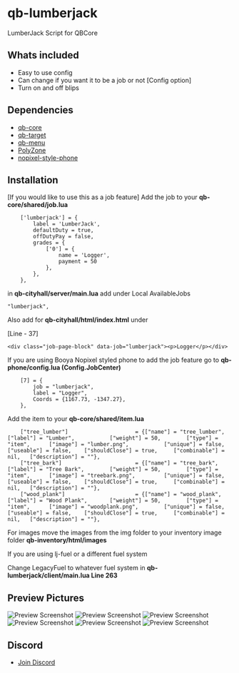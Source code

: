 
# qb-lumberjack
LumberJack Script for QBCore

## Whats included
- Easy to use config
- Can change if you want it to be a job or not [Config option]
- Turn on and off blips

## Dependencies
- [qb-core](https://github.com/qbcore-framework/qb-core)
- [qb-target](https://github.com/BerkieBb/qb-target)
- [qb-menu](https://github.com/qbcore-framework/qb-menu)
- [PolyZone](https://github.com/mkafrin/PolyZone)
- [nopixel-style-phone](https://github.com/vBooya/qb-phone-npstyle)

## Installation

[If you would like to use this as a job feature] Add the job to your **qb-core/shared/job.lua**  

```
	['lumberjack'] = {
		label = 'LumberJack',
		defaultDuty = true,
		offDutyPay = false,
		grades = {
            ['0'] = {
                name = 'Logger',
                payment = 50
            },
        },
	},
```
in **qb-cityhall/server/main.lua** add under Local AvailableJobs

```
"lumberjack",
```

Also add for **qb-cityhall/html/index.html** under <div class="job-page-blocks"> [Line - 37]

```
<div class="job-page-block" data-job="lumberjack"><p>Logger</p></div>

```

If you are using Booya Nopixel styled phone to add the job feature go to **qb-phone/config.lua  (Config.JobCenter)**

```
    [7] = {
        job = "lumberjack",
        label = "Logger",
        Coords = {1167.73, -1347.27},
    },
```


Add the item to your **qb-core/shared/item.lua**

```
	["tree_lumber"]						= {["name"] = "tree_lumber",  	  		["label"] = "Lumber",	  		["weight"] = 50, 		["type"] = "item", 		["image"] = "lumber.png", 			["unique"] = false, 	["useable"] = false, 	["shouldClose"] = true,   	["combinable"] = nil,   ["description"] = ""},
	["tree_bark"]						= {["name"] = "tree_bark",  	  		["label"] = "Tree Bark",	  	["weight"] = 50, 		["type"] = "item", 		["image"] = "treebark.png", 		["unique"] = false, 	["useable"] = false, 	["shouldClose"] = true,   	["combinable"] = nil,   ["description"] = ""},
	["wood_plank"]						= {["name"] = "wood_plank",  	  		["label"] = "Wood Plank",	  	["weight"] = 50, 		["type"] = "item", 		["image"] = "woodplank.png", 		["unique"] = false, 	["useable"] = false, 	["shouldClose"] = true,   	["combinable"] = nil,   ["description"] = ""},
```
For images move the images from the img folder to your inventory image folder **qb-inventory/html/images**

If you are using lj-fuel or a different fuel system

Change LegacyFuel to whatever fuel system in **qb-lumberjack/client/main.lua Line 263**

## Preview Pictures
![Preview Screenshot](https://i.imgur.com/5ZC9RNo.jpeg)
![Preview Screenshot](https://i.imgur.com/2D3lOfG.png)
![Preview Screenshot](https://i.imgur.com/mdv3wX6.png)
![Preview Screenshot](https://i.imgur.com/TghLZWz.jpeg)
![Preview Screenshot](https://i.imgur.com/vtHS9iP.jpeg)
![Preview Screenshot](https://i.imgur.com/tIWGi16.jpeg)

## Discord
- [Join Discord](https://discord.gg/WKhp38uc7Y)


